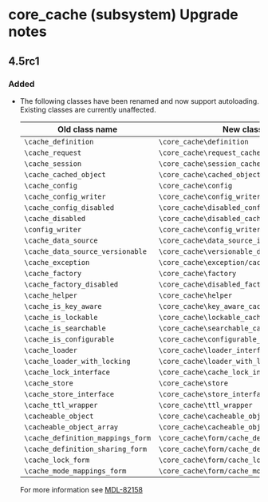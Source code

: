 # core_cache (subsystem) Upgrade notes

## 4.5rc1

### Added

- The following classes have been renamed and now support autoloading.
  Existing classes are currently unaffected.

  | Old class name | New class name |
  | --- | --- |
  | `\cache_definition` | `\core_cache\definition` |
  | `\cache_request` | `\core_cache\request_cache` |
  | `\cache_session` | `\core_cache\session_cache` |
  | `\cache_cached_object` | `\core_cache\cached_object` |
  | `\cache_config` | `\core_cache\config` |
  | `\cache_config_writer` | `\core_cache\config_writer` |
  | `\cache_config_disabled` | `\core_cache\disabled_config` |
  | `\cache_disabled` | `\core_cache\disabled_cache` |
  | `\config_writer` | `\core_cache\config_writer` |
  | `\cache_data_source` | `\core_cache\data_source_interface` |
  | `\cache_data_source_versionable` | `\core_cache\versionable_data_source_interface` |
  | `\cache_exception` | `\core_cache\exception/cache_exception` |
  | `\cache_factory` | `\core_cache\factory` |
  | `\cache_factory_disabled` | `\core_cache\disabled_factory` |
  | `\cache_helper` | `\core_cache\helper` |
  | `\cache_is_key_aware` | `\core_cache\key_aware_cache_interface` |
  | `\cache_is_lockable` | `\core_cache\lockable_cache_interface` |
  | `\cache_is_searchable` | `\core_cache\searchable_cache_interface` |
  | `\cache_is_configurable` | `\core_cache\configurable_cache_interface` |
  | `\cache_loader` | `\core_cache\loader_interface` |
  | `\cache_loader_with_locking` | `\core_cache\loader_with_locking_interface` |
  | `\cache_lock_interface` | `\core_cache\cache_lock_interface` |
  | `\cache_store` | `\core_cache\store` |
  | `\cache_store_interface` | `\core_cache\store_interface` |
  | `\cache_ttl_wrapper` | `\core_cache\ttl_wrapper` |
  | `\cacheable_object` | `\core_cache\cacheable_object_interface` |
  | `\cacheable_object_array` | `\core_cache\cacheable_object_array` |
  | `\cache_definition_mappings_form` | `\core_cache\form/cache_definition_mappings_form` |
  | `\cache_definition_sharing_form` | `\core_cache\form/cache_definition_sharing_form` |
  | `\cache_lock_form` | `\core_cache\form/cache_lock_form` |
  | `\cache_mode_mappings_form` | `\core_cache\form/cache_mode_mappings_form` |

  For more information see [MDL-82158](https://tracker.moodle.org/browse/MDL-82158)
